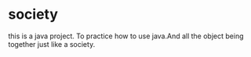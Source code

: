 # society
this is a java project. To practice how to use java.And all the object being together just like a society.
